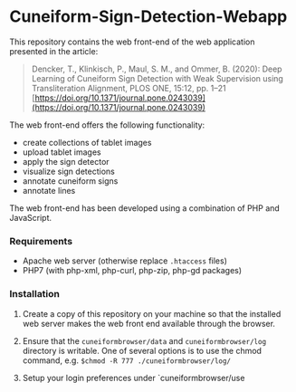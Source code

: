 # Cuneiform-Sign-Detection-Webapp


This repository contains the web front-end of the web application presented in the article:
>Dencker, T., Klinkisch, P., Maul, S. M., and Ommer, B. (2020): Deep Learning of Cuneiform Sign Detection with Weak Supervision using Transliteration Alignment, PLOS ONE, 15:12, pp. 1–21
>[https://doi.org/10.1371/journal.pone.0243039](https://doi.org/10.1371/journal.pone.0243039)



The web front-end offers the following functionality:

- create collections of tablet images
- upload tablet images
- apply the sign detector
- visualize sign detections
- annotate cuneiform signs
- annotate lines

The web front-end has been developed using a combination of PHP and JavaScript.


### Requirements

- Apache web server (otherwise replace `.htaccess` files)
- PHP7 (with php-xml, php-curl, php-zip, php-gd packages)


### Installation

1) Create a copy of this repository on your machine so that the installed web server makes the web front end available through the browser.

2) Ensure that the `cuneiformbrowser/data` and `cuneiformbrowser/log` directory is writable.
One of several options is to use the chmod command, e.g. `$chmod -R 777 ./cuneiformbrowser/log/`

3) Setup your login preferences under `cuneiformbrowser/use